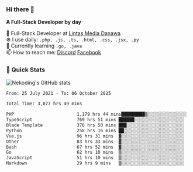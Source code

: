 ### Hi there 👋

**A Full-Stack Developer by day**

🔭 Full-Stack Developer at [Lintas Media Danawa](https://www.lintasmediadanawa.com/)  
⚙️ I use daily: `.php, .js, .ts, .html, .css, .jsx, .py`  
🌱 Currently learning `.go, .java`  
📫 How to reach me: [Discord](https://discordapp.com/users/984448732999327766)  [Facebook](https://fb.me/tyvandi)  

### 🚀 Quick Stats  

![Nekoding's GitHub stats](https://github-readme-stats.vercel.app/api?username=nekoding&show_icons=true)

<!--START_SECTION:waka-->

```txt
From: 25 July 2021 - To: 06 October 2025

Total Time: 3,077 hrs 49 mins

PHP                        1,179 hrs 44 mins█████████▒░░░░░░░░░░░░░░░   37.32 %
TypeScript                 769 hrs 51 mins ██████░░░░░░░░░░░░░░░░░░░   24.35 %
Blade Template             376 hrs 50 mins ███░░░░░░░░░░░░░░░░░░░░░░   11.92 %
Python                     258 hrs 16 mins ██░░░░░░░░░░░░░░░░░░░░░░░   08.17 %
Vue.js                     96 hrs 31 mins  ▓░░░░░░░░░░░░░░░░░░░░░░░░   03.05 %
Other                      83 hrs 33 mins  ▓░░░░░░░░░░░░░░░░░░░░░░░░   02.64 %
Bash                       67 hrs 52 mins  ▓░░░░░░░░░░░░░░░░░░░░░░░░   02.15 %
Go                         62 hrs 10 mins  ▒░░░░░░░░░░░░░░░░░░░░░░░░   01.97 %
JavaScript                 51 hrs 10 mins  ▒░░░░░░░░░░░░░░░░░░░░░░░░   01.62 %
Markdown                   29 hrs 9 mins   ▒░░░░░░░░░░░░░░░░░░░░░░░░   00.92 %
```

<!--END_SECTION:waka-->

<!--
**nekoding/nekoding** is a ✨ _special_ ✨ repository because its `README.md` (this file) appears on your GitHub profile.

Here are some ideas to get you started:

- 🔭 I’m currently working on ...
- 🌱 I’m currently learning ...
- 👯 I’m looking to collaborate on ...
- 🤔 I’m looking for help with ...
- 💬 Ask me about ...
- 📫 How to reach me: ...
- 😄 Pronouns: ...
- ⚡ Fun fact: ...
-->
